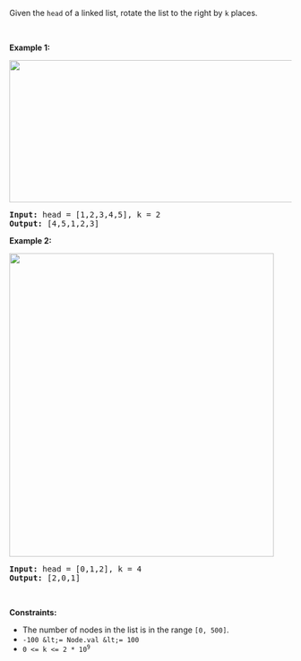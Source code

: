 Given the `` head `` of a linked&nbsp;list, rotate the list to the right by `` k `` places.

&nbsp;

__Example 1:__

<img alt="" src="https://assets.leetcode.com/uploads/2020/11/13/rotate1.jpg" style="width: 600px; height: 254px;"/>

<pre>
<strong>Input:</strong> head = [1,2,3,4,5], k = 2
<strong>Output:</strong> [4,5,1,2,3]
</pre>

__Example 2:__

<img alt="" src="https://assets.leetcode.com/uploads/2020/11/13/roate2.jpg" style="width: 472px; height: 542px;"/>

<pre>
<strong>Input:</strong> head = [0,1,2], k = 4
<strong>Output:</strong> [2,0,1]
</pre>

&nbsp;

__Constraints:__

*   The number of nodes in the list is in the range `` [0, 500] ``.
*   `` -100 &lt;= Node.val &lt;= 100 ``
*   <code>0 &lt;= k &lt;= 2 * 10<sup>9</sup></code>
